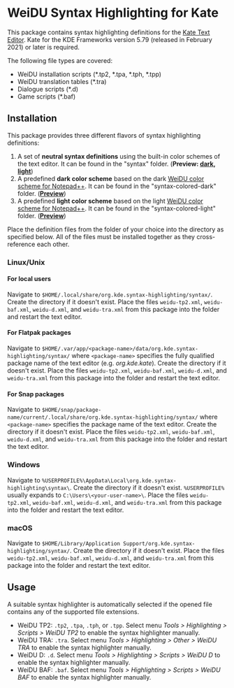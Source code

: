 # WeiDU Syntax Highlighting for Kate

This package contains syntax highlighting definitions for the [Kate Text Editor](https://kate-editor.org/). Kate for the KDE Frameworks version 5.79 (released in February 2021) or later is required.

The following file types are covered:
- WeiDU installation scripts (\*.tp2, \*.tpa, \*.tph, \*.tpp)
- WeiDU translation tables (\*.tra)
- Dialogue scripts (\*.d)
- Game scripts (\*.baf)

## Installation

This package provides three different flavors of syntax highlighting definitions:
1. A set of **neutral syntax definitions** using the built-in color schemes of the text editor. It can be found in the "syntax" folder. (**Preview: [dark](https://raw.githubusercontent.com/Argent77/Kate-WeiDU/refs/heads/master/preview/neutral-dark.webp), [light](https://raw.githubusercontent.com/Argent77/Kate-WeiDU/refs/heads/master/preview/neutral-light.webp)**)
2. A predefined **dark color scheme** based on the dark [WeiDU color scheme for Notepad++](https://github.com/Argent77/NotePad_PlusPlus_WeiDU). It can be found in the "syntax-colored-dark" folder. (**[Preview](https://raw.githubusercontent.com/Argent77/Kate-WeiDU/refs/heads/master/preview/npp-dark.webp)**)
3. A predefined **light color scheme** based on the light [WeiDU color scheme for Notepad++](https://github.com/Argent77/NotePad_PlusPlus_WeiDU). It can be found in the "syntax-colored-light" folder. (**[Preview](https://raw.githubusercontent.com/Argent77/Kate-WeiDU/refs/heads/master/preview/npp-light.webp)**)

Place the definition files from the folder of your choice into the directory as specified below. All of the files must be installed together as they cross-reference each other.

### Linux/Unix

#### For local users

Navigate to `$HOME/.local/share/org.kde.syntax-highlighting/syntax/`. Create the directory if it doesn't exist. Place the files `weidu-tp2.xml`, `weidu-baf.xml`, `weidu-d.xml`, and `weidu-tra.xml` from this package into the folder and restart the text editor.

#### For Flatpak packages

Navigate to `$HOME/.var/app/<package-name>/data/org.kde.syntax-highlighting/syntax/` where `<package-name>` specifies the fully qualified package name of the text editor (e.g. *org.kde.kate*). Create the directory if it doesn't exist. Place the files `weidu-tp2.xml`, `weidu-baf.xml`, `weidu-d.xml`, and `weidu-tra.xml` from this package into the folder and restart the text editor.

#### For Snap packages

Navigate to `$HOME/snap/package-name/current/.local/share/org.kde.syntax-highlighting/syntax/` where `<package-name>` specifies the package name of the text editor. Create the directory if it doesn't exist. Place the files `weidu-tp2.xml`, `weidu-baf.xml`, `weidu-d.xml`, and `weidu-tra.xml` from this package into the folder and restart the text editor.

### Windows

Navigate to `%USERPROFILE%\AppData\Local\org.kde.syntax-highlighting\syntax\`. Create the directory if it doesn't exist. `%USERPROFILE%` usually expands to `C:\Users\<your-user-name>\`. Place the files `weidu-tp2.xml`, `weidu-baf.xml`, `weidu-d.xml`, and `weidu-tra.xml` from this package into the folder and restart the text editor.

### macOS

Navigate to `$HOME/Library/Application Support/org.kde.syntax-highlighting/syntax/`. Create the directory if it doesn't exist. Place the files `weidu-tp2.xml`, `weidu-baf.xml`, `weidu-d.xml`, and `weidu-tra.xml` from this package into the folder and restart the text editor.

## Usage

A suitable syntax highlighter is automatically selected if the opened file contains any of the supported file extensions.
- WeiDU TP2: `.tp2`, `.tpa`, `.tph`, or `.tpp`. Select menu *Tools > Highlighting > Scripts > WeiDU TP2* to enable the syntax highlighter manually.
- WeiDU TRA: `.tra`. Select menu *Tools > Highlighting > Other > WeiDU TRA* to enable the syntax highlighter manually.
- WeiDU D: `.d`. Select menu *Tools > Highlighting > Scripts > WeiDU D* to enable the syntax highlighter manually.
- WeiDU BAF: `.baf`. Select menu *Tools > Highlighting > Scripts > WeiDU BAF* to enable the syntax highlighter manually.
